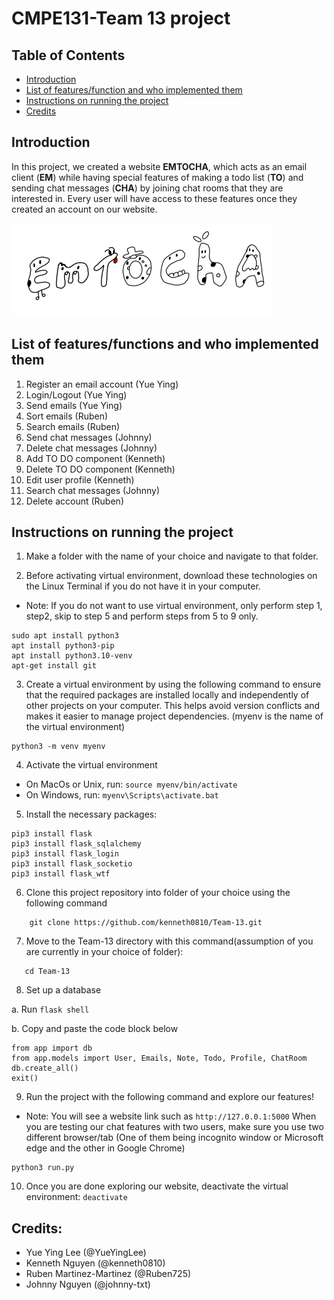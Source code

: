 # CMPE131-Team 13 project

## Table of Contents 
 - [Introduction](#introduction)
 - [List of features/function and who implemented them](#list-of-featuresfunction-and-who-implemented-them)
 - [Instructions on running the project](#instructions-on-running-the-project)
 - [Credits](#credits)

## Introduction 
In this project, we created a website **EMTOCHA**, which acts as an email client (**EM**) while having special features of making a todo list (**TO**) and sending chat messages (**CHA**) by joining chat rooms that they are interested in. Every user will have access to these features once they created an account on our website. 

![Alt text](app/static/131_logo.jpg?raw=true)

## List of features/functions and who implemented them 
1. Register an email account (Yue Ying)
2. Login/Logout (Yue Ying)
3. Send emails (Yue Ying)
4. Sort emails (Ruben)
5. Search emails (Ruben)
6. Send chat messages (Johnny)
7. Delete chat messages (Johnny)
8. Add TO DO component (Kenneth)
9. Delete TO DO component (Kenneth)
10. Edit user profile (Kenneth)
11. Search chat messages (Johnny)
12. Delete account (Ruben)

## Instructions on running the project
1. Make a folder with the name of your choice and navigate to that folder. 

2. Before activating virtual environment, download these technologies on the Linux Terminal if you do not have it in your computer. 
- Note: If you do not want to use virtual environment, only perform step 1, step2, skip to step 5 and perform steps from 5 to 9 only. 
```
sudo apt install python3
apt install python3-pip
apt install python3.10-venv
apt-get install git
```

3. Create a virtual environment by using the following command to ensure that the required packages are installed locally and independently of other projects on your computer. This helps avoid version conflicts and makes it easier to manage project dependencies. (myenv is the name of the virtual environment)
```
python3 -m venv myenv
```

4. Activate the virtual environment
- On MacOs or Unix, run: ```source myenv/bin/activate```
- On Windows, run: ```myenv\Scripts\activate.bat```

5. Install the necessary packages: 
```
pip3 install flask
pip3 install flask_sqlalchemy
pip3 install flask_login
pip3 install flask_socketio
pip3 install flask_wtf
```
6.  Clone this project repository into folder of your choice using the following command
```
    git clone https://github.com/kenneth0810/Team-13.git
```

7. Move to the Team-13 directory with this command(assumption of you are currently in your choice of folder): 
```
   cd Team-13
```
    
8. Set up a database

 a. Run `flask shell`

 b. Copy and paste the code block below

```
from app import db
from app.models import User, Emails, Note, Todo, Profile, ChatRoom
db.create_all()
exit()
```

9. Run the project with the following command and explore our features!
- Note: You will see a website link such as ```http://127.0.0.1:5000```
When you are testing our chat features with two users, make sure you use two different browser/tab (One of them being incognito window or Microsoft edge and the other in Google Chrome)
```
python3 run.py
```
10. Once you are done exploring our website, deactivate the virtual environment: 
```deactivate ```
## Credits: 
- Yue Ying Lee (@YueYingLee)
- Kenneth Nguyen (@kenneth0810)
- Ruben Martinez-Martinez (@Ruben725)
- Johnny Nguyen (@johnny-txt)

